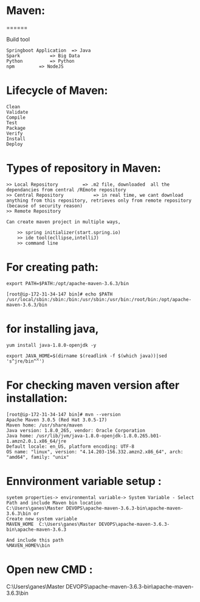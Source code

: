# Maven:
  ======

Build tool

	Springboot Application	=> Java
	Spark 			=> Big Data
	Python 			=> Python
	npm			=> NodeJS


Lifecycle of Maven:
=============

	Clean
	Validate
	Compile
	Test
	Package
	Verify
	Install
	Deploy


Types of repository in Maven:
====================
	>> Local Repository			=> .m2 file, downloaded  all the dependancies from central /REmote repository 
	>> Central Repository			=> in real time, we cant download anything from this repository, retrieves only from remote repository (because of security reason)
	>> Remote Repository			
	
	Can create maven project in multiple ways,
	
		>> spring initializer(start.spring.io)
		>> ide tool(ecllipse,intelliJ)
		>> command line

For creating path:
============
	export PATH=$PATH:/opt/apache-maven-3.6.3/bin

	[root@ip-172-31-34-147 bin]# echo $PATH
	/usr/local/sbin:/sbin:/bin:/usr/sbin:/usr/bin:/root/bin:/opt/apache-maven-3.6.3/bin

for installing java,
===========
	yum install java-1.8.0-openjdk -y

 	export JAVA_HOME=$(dirname $(readlink -f $(which java))|sed 's^jre/bin^^')

For checking maven version after installation:
==============================

	[root@ip-172-31-34-147 bin]# mvn --version
	Apache Maven 3.0.5 (Red Hat 3.0.5-17)
	Maven home: /usr/share/maven
	Java version: 1.8.0_265, vendor: Oracle Corporation
	Java home: /usr/lib/jvm/java-1.8.0-openjdk-1.8.0.265.b01-1.amzn2.0.1.x86_64/jre
	Default locale: en_US, platform encoding: UTF-8
	OS name: "linux", version: "4.14.203-156.332.amzn2.x86_64", arch: "amd64", family: "unix"


Ennvironment variable setup :
===================
	syetem properties-> environmental variable-> System Variable - Select Path and include Maven bin location
	C:\Users\ganes\Master DEVOPS\apache-maven-3.6.3-bin\apache-maven-3.6.3\bin or
	Create new system variable 
	MAVEN_HOME	C:\Users\ganes\Master DEVOPS\apache-maven-3.6.3-bin\apache-maven-3.6.3

	And include this path
	%MAVEN_HOME%\bin

Open new CMD :
===========

C:\Users\ganes\Master DEVOPS\apache-maven-3.6.3-bin\apache-maven-3.6.3\bin
